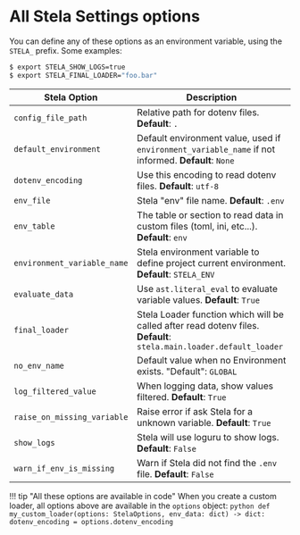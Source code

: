 # All Stela Settings options

You can define any of these options as an environment variable, using the `STELA_` prefix. Some examples:

```bash
$ export STELA_SHOW_LOGS=true
$ export STELA_FINAL_LOADER="foo.bar"
```

| Stela Option                | Description                                                                                                         |
|-----------------------------|---------------------------------------------------------------------------------------------------------------------|
| `config_file_path`          | Relative path for dotenv files. **Default**: `.`                                                                    |
| `default_environment`       | Default environment value, used if `environment_variable_name` if not informed. **Default**: `None`                 |
| `dotenv_encoding`           | Use this encoding to read dotenv files. **Default**: `utf-8`                                                        |
| `env_file`                  | Stela "env" file name. **Default**: `.env`                                                                          |
| `env_table`                 | The table or section to read data in custom files (toml, ini, etc...). **Default**: `env`                           |
| `environment_variable_name` | Stela environment variable to define project current environment. **Default**: `STELA_ENV`                          |
| `evaluate_data`             | Use `ast.literal_eval` to evaluate variable values. **Default**: `True`                                             |
| `final_loader`              | Stela Loader function which will be called after read dotenv files. **Default**: `stela.main.loader.default_loader` |
| `no_env_name`               | Default value when no Environment exists. "Default": `GLOBAL`                                                       |
| `log_filtered_value`        | When logging data, show values filtered. **Default**: `True`                                                        |
| `raise_on_missing_variable` | Raise error if ask Stela for a unknown variable. **Default**: `True`                                                |
| `show_logs`                 | Stela will use loguru to show logs. **Default**: `False`                                                            |
| `warn_if_env_is_missing`    | Warn if Stela did not find the `.env` file. **Default**: `False`                                                    |


!!! tip "All these options are available in code"
    When you create a custom loader, all options above are available in the `options` object:
    ```python
    def my_custom_loader(options: StelaOptions, env_data: dict) -> dict:
        dotenv_encoding = options.dotenv_encoding
    ```

